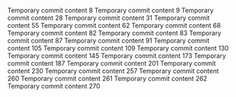 Temporary commit content 8
Temporary commit content 9
Temporary commit content 28
Temporary commit content 31
Temporary commit content 55
Temporary commit content 62
Temporary commit content 68
Temporary commit content 82
Temporary commit content 83
Temporary commit content 87
Temporary commit content 91
Temporary commit content 105
Temporary commit content 109
Temporary commit content 130
Temporary commit content 145
Temporary commit content 173
Temporary commit content 187
Temporary commit content 201
Temporary commit content 230
Temporary commit content 257
Temporary commit content 260
Temporary commit content 261
Temporary commit content 262
Temporary commit content 270
